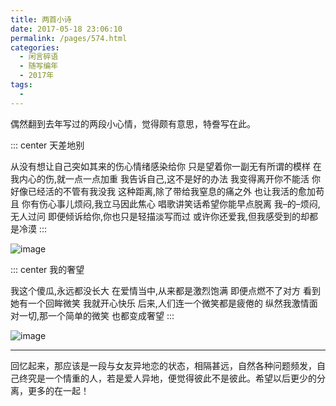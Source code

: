 ```yaml
---
title: 两首小诗
date: 2017-05-18 23:06:10
permalink: /pages/574.html
categories:
  - 闲言碎语
  - 随写编年
  - 2017年
tags:
  - 
---
```


偶然翻到去年写过的两段小心情，觉得颇有意思，特誊写在此。

::: center
天差地别

从没有想让自己突如其来的伤心情绪感染给你
只是望着你一副无有所谓的模样
在我内心的伤,就一点一点加重
我告诉自己,这不是好的办法
我变得离开你不能活
你好像已经活的不管有我没我
这种距离,除了带给我窒息的痛之外
也让我活的愈加苟且
你有伤心事儿烦闷,我立马因此焦心
唱歌讲笑话希望你能早点脱离
我–的–烦闷,无人过问
即便倾诉给你,你也只是轻描淡写而过
或许你还爱我,但我感受到的却都是冷漠
:::

![image](https://tva4.sinaimg.cn/large/008k1Yt0ly1gs308dau4oj306o08wjwl.jpg)

::: center
我的奢望

我这个傻瓜,永远都没长大
在爱情当中,从来都是激烈饱满
即便点燃不了对方
看到她有一个回眸微笑
我就开心快乐
后来,人们连一个微笑都是疲倦的
纵然我激情面对一切,那一个简单的微笑
也都变成奢望
:::

![image](https://tva2.sinaimg.cn/large/008k1Yt0ly1gs30advf7vj33402c07wz.jpg)

------

回忆起来，那应该是一段与女友异地恋的状态，相隔甚远，自然各种问题频发，自己终究是一个情重的人，若是爱人异地，便觉得彼此不是彼此。希望以后更少的分离，更多的在一起！
